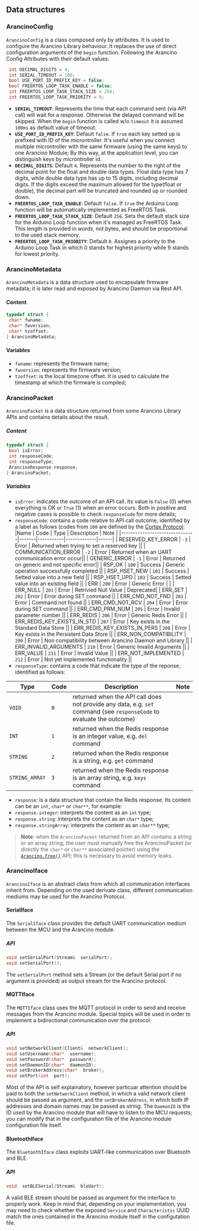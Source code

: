 ## Data structures
### ArancinoConfig
`ArancinoConfig` is a class composed only by attributes. It is used to configure the Arancino Library behaviour. It replaces the use of direct configuration arguments of the `begin` function. Following the Arancino Config Attributes with their default values:
```c++
 int DECIMAL_DIGITS = 4;
 int SERIAL_TIMEOUT = 100;
 bool USE_PORT_ID_PREFIX_KEY = false;
 bool FREERTOS_LOOP_TASK_ENABLE = false;
 int FREERTOS_LOOP_TASK_STACK_SIZE = 256;
 int FREERTOS_LOOP_TASK_PRIORITY = 0;
```
- **`SERIAL_TIMEOUT`**:  Represents the time that each command sent (via API call) will wait
 for a response. Otherwise the delayed command will be skipped. When the
 `begin` function is called w/o `timeout` it is assumed `100ms` as
 default value of timeout.
- **`USE_PORT_ID_PREFIX_KEY`**: Default `false`. If `true` each key setted up is prefixed with ID of the microntroller.
 It's useful when you connect multiple microntroller with the same firmware (using the same keys) to
 one Arancino Module; By this way, at the application level, you can distinguish keys by
 microntroller id.
- **`DECIMAL_DIGITS`**: Default `4`. Represents the number to the right of the decimal point for the float and double data types.
 Float data type has 7 digits, while double data type has up to 15 digits, including decimal digits.
 If the digits exceed the maximum allowed for the type(float or double), the decimal part will be truncated and rounded up or rounded down.
- **`FREERTOS_LOOP_TASK_ENABLE`**: Default `false`. If `true` the Arduino Loop function will be automatically implemented as FreeRTOS Task.
- **`FREERTOS_LOOP_TASK_STACK_SIZE`**: Default `256`. Sets the default stack size for the Arduino Loop function when it's managed as FreeRTOS Task. This length is provided in *words*, not bytes, and should be proportional to the used stack memory.
- **`FREERTOS_LOOP_TASK_PRIORITY`**: Default `0`. Assignes a priority to the Arduino Loop Task in which 0 stands for highest priority while 9 stands for lowest priority.
### ArancinoMetadata
`ArancinoMetadata` is a data structure used to encapsulate firmware metadata; it is later read and exposed by Arancino Daemon via Rest API.
#### Content
```c++
typedef struct {
 char* fwname;
 char* fwversion;
 char* tzoffset;
} ArancinoMetadata;
```
#### Variables
* `fwname`: represents the firmware name;
* `fwversion`: represents the firmware version;
* `tzoffset`: is the local timezone offset. It is used to calculate the timestamp at which the firmware is compiled;
### ArancinoPacket
`ArancinoPacket` is a data structure returned from some Arancino Library APIs and contains details about the result.
##### Content
```c++
typedef struct {
 bool isError;
 int responseCode;
 int responseType;
 ArancinoResponse response;
} ArancinoPacket;
```
##### Variables
* `isError`: indicates the outcome of an API call. Its value is `False` (0) when everything is OK or `True` (1) when an error occurs. Both in positive and negative cases is possible to check `responseCode` for more details;
* `responseCode`: contains a code relative to API call outcome, identified by a label as follows (codes from `100` are defined by the [Cortex Protocol](docs/CORTEX.md#response-codes):
 |Name                           | Code  | Type      | Description | Note |
 |-------------------------------|-------|-----------|-------------|------|
 | RESERVED_KEY_ERROR            | `-3`    | Error     | Returned when trying to set a reserved key ||
 | COMMUNICATION_ERROR           | `-2`    | Error     | Returned when an UART communication error occur||
 | GENERIC_ERROR                 | `-1`    | Error     | Returned on generic and not specific error||
 | RSP_OK                        | `100`   | Success   | Generic operation successfully completed ||
 | RSP_HSET_NEW                  | `101`   | Success   | Setted value into a new field ||
 | RSP_HSET_UPD                  | `103`   | Success   | Setted value into an existing field ||
 | ERR                           | `200`   | Error     | Generic Error | |
 | ERR_NULL                      | `201`   | Error     | Retrivied Null Value | Deprecated|
 | ERR_SET                       | `202`   | Error     | Error during SET command ||
 | ERR_CMD_NOT_FND               | `203`   | Error     | Command not found ||
 | ERR_CMD_NOT_RCV               | `204`   | Error     | Error during SET command ||
 | ERR_CMD_PRM_NUM               | `205`   | Error     | Invalid parameter number ||
 | ERR_REDIS                     | `206`   | Error     | Generic Redis Error ||
 | ERR_REDIS_KEY_EXISTS_IN_STD   | `207`   | Error     | Key exists in the Standard Data Store ||
 | ERR_REDIS_KEY_EXISTS_IN_PERS  | `208`   | Error     | Key exists in the Persistent Data Store ||
 | ERR_NON_COMPATIBILITY         | `209`   | Error     | Non compatibility between Arancino Daemon and Library ||
 | ERR_INVALID_ARGUMENTS         | `210`   | Error     | Generic Invalid Arguments ||
 | ERR_VALUE                     | `211`   | Error     | Invalid Value ||
 | ERR_NOT_IMPLEMENTED           | `212`   | Error     | Not yet implemented functionality ||
* `responseType`: contains a code that indicate the type of the reponse, identified as follows:
  
 |Type                           | Code  | Description | Note |
 |-------------------------------|-------|-------------|------|
 | `VOID`                        | `0`   | returned when the API call does not provide any data, e.g. `set` command (see `responseCode` to evaluate the outcome)| |
 | `INT`                         | `1`   | returned when the Redis response is an integer value, e.g. `del` command | |
 | `STRING`                      | `2`   | returned when the Redis response is a string, e.g. `get` command | |
 | `STRING_ARRAY`                | `3`   | returned when the Redis response is an array string, e.g. `keys` command | |
* `response`: is a data structure that contain the Redis response. Its content can be an `int`, `char*` or `char**`, for example:
 * `response.integer`: interprets the content as an `int` type;
 * `response.string`: interprets the content as an `char*` type;
 * `response.stringArray`: interprets the content as an `char**` type;
> **Note**: when the `ArancinoPacket` returned from an API contains a string or an array string, the user must manually free the ArancinoPacket (or directly the `char*` or `char**` associated pointer) using the [`Arancino.free()`](docs/API.md#free) API; this is necessary to avoid memory leaks.

### ArancinoIface
`ArancinoIface` is an abstract class from which all communication interfaces inherit from. Depending on the used derivate class, different communication mediums may be used for the Arancino Protocol.
#### SerialIface
The `SerialIface` class provides the default UART communication medium between the MCU and the Arancino module.
##### API
```c++
void setSerialPort(Stream&  serialPort);
void setSerialPort();
```
The `setSerialPort` method sets a Stream (or the default Serial port if no argument is provided) as output stream for the Arancino protocol.

#### MQTTIface
The `MQTTIface` class uses the MQTT protocol in order to send and receive messages from the Arancino module. Special topics will be used in order to implement a bidirectional communication over the protocol.
##### API
```c++
void setNetworkClient(Client&  networkClient);
void setUsername(char*  username);
void setPassword(char*  password);
void setDaemonID(char*  daemonID);
void setBrokerAddress(char*  broker);
void setPort(int  port);
```
Most of the API is self explainatory, however particuar attention should be paid to both the `setNetworkClient` method, in which a valid network client should be passed as argument, and the `setBrokerAddress`, in which both IP addresses and domain names may be passed as string.
The `DaemonID` is the ID used by the Arancino module that will have to listen to the MCU requests; you can modify that in the configuration file of the Arancino module configuration file itself.

#### BluetoothIface
The `BluetoothIface` class exploits UART-like communication over Bluetooth and BLE.
##### API
```c++
void  setBLESerial(Stream&  bleUart);
```
A valid BLE stream should be passed as argument for the interface to properly work. Keep in mind that, depending on your implementation, you may need to check whether the exposed `Service` and `Characteristic` UUID match the ones contained in the Arancino module itself in the configutation file.